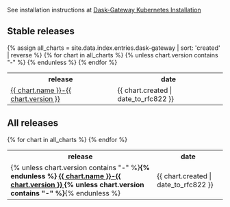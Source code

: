 <html>
<body>

<p>See installation instructions at <a href="https://gateway.dask.org/install-kube.html">Dask-Gateway Kubernetes Installation</a></p>

<h2>Stable releases</h2>
{% assign all_charts = site.data.index.entries.dask-gateway | sort: 'created' | reverse %}
<table>
  <tr>
    <th>release</th>
    <th>date</th>
  </tr>
  {% for chart in all_charts %}
    {% unless chart.version contains "-" %}
    <tr>
      <td>
      <a href="{{ chart.urls[0] }}">
          {{ chart.name }}-{{ chart.version }}
      </a>
      </td>
      <td>
      <span class='date'>{{ chart.created | date_to_rfc822 }}</span>
      </td>
    </tr>
    {% endunless %}
  {% endfor %}
</table>

<h2>All releases</h2>
<table>
  <tr>
    <th>release</th>
    <th>date</th>
  </tr>
  {% for chart in all_charts %}
    <tr>
      <td>
      {% unless chart.version contains "-" %}<b>{% endunless %}
      <a href="{{ chart.urls[0] }}">
          {{ chart.name }}-{{ chart.version }}
      </a>
      {% unless chart.version contains "-" %}</b>{% endunless %}
      </td>
      <td>
      <span class='date'>{{ chart.created | date_to_rfc822 }}</span>
      </td>
    </tr>
  {% endfor %}
</table>
</body>
</html>

